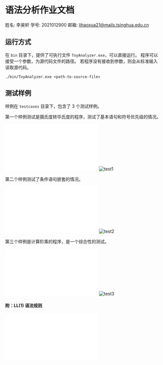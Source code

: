 # 语法分析作业文档

姓名: 李昊轩
学号: 2021012900
邮箱: lihaoxua21@mails.tsinghua.edu.cn

## 运行方式

在 `bin` 目录下，提供了可执行文件 `ToyAnalyzer.exe`，可以直接运行。
程序可以接受一个参数，为源代码文件的路径。
若程序没有接收到参数，则会从标准输入读取源代码。

```shell
./bin/ToyAnalyzer.exe <path-to-source-file>
```

## 测试样例

样例在 `testcases` 目录下，包含了 3 个测试样例。

第一个样例测试是摄氏度转华氏度的程序，测试了基本语句和符号优先级的情况。

![test1](../testcases/1.in)
![test1](../testcases/1.out)

第二个样例测试了条件语句嵌套的情况。

![test2](../testcases/2.in)
![test2](../testcases/2.out)

第三个样例是计算阶乘的程序，是一个综合性的测试。

![test3](../testcases/3.in)
![test3](../testcases/3.out)

#### 附：LL(1) 语法规则

![lexer_rules](../src/ToyAnalyzer/Config/grammar_rules.json)
